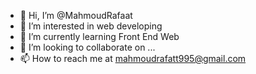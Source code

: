 - 👋 Hi, I’m @MahmoudRafaat
- 👀 I’m interested in web developing
- 🌱 I’m currently learning Front End Web
- 💞️ I’m looking to collaborate on ...
- 📫 How to reach me at mahmoudrafatt995@gmail.com


<!---
MahmoudRafaat/MahmoudRafaat is a ✨ special ✨ repository because its `README.md` (this file) appears on your GitHub profile.
You can click the Preview link to take a look at your changes.
--->
